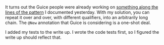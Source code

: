 It turns out the Guice people were already working on
[something along the lines of the pattern](http://code.google.com/p/google-guice/issues/detail?id=231)
I documented yesterday.  With my solution, you can repeat it over and over,
with different qualifiers, into an arbitrarily long chain.  The `@New`
annotation that Guice is considering is a one-shot deal.

I added my tests to the write up.  I wrote the code tests first, so I figured
the write up should reflect that.
